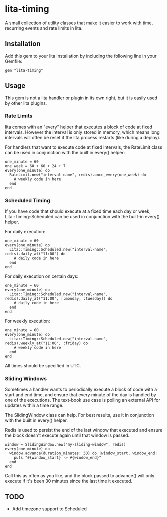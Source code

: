 # lita-timing

A small collection of utility classes that make it easier to work with time, recurring
events and rate limits in lita.

## Installation

Add this gem to your lita installation by including the following line in your Gemfile:

    gem "lita-timing"

## Usage

This gem is not a lita handler or plugin in its own right, but it is easily used
by other lita plugins.

### Rate Limits

lita comes with an "every" helper that executes a block of code at fixed
intervals. However the interval is only stored in memory, which means
long intervals will often be reset if the lita process restarts (like
during a deploy).

For handlers that want to execute code at fixed intervals, the RateLimit
class can be used in conjunction with the built in every() helper:

    one_minute = 60
    one_week = 60 + 60 + 24 + 7
    every(one_minute) do
      RateLimit.new("interval-name", redis).once_every(one_week) do
        # weekly code in here
      end
    end

### Scheduled Timing

If you have code that should execute at a fixed time each day or week, Lita::Timing::Scheduled
can be used in conjunction with the built-in every() helper.

For daily execution:

    one_minute = 60
    every(one_minute) do
      Lita::Timing::Scheduled.new("interval-name", redis).daily_at("11:00") do
        # daily code in here
      end
    end

For daily execution on certain days:

    one_minute = 60
    every(one_minute) do
      Lita::Timing::Scheduled.new("interval-name", redis).daily_at("11:00", [:monday, :tuesday]) do
        # daily code in here
      end
    end

For weekly execution:

    one_minute = 60
    every(one_minute) do
      Lita::Timing::Scheduled.new("interval-name", redis).weekly_at("11:00", :friday) do
        # weekly code in here
      end
    end

All times should be specified in UTC.

### Sliding Windows

Sometimes a handler wants to periodically execute a block of code with a start
and end time, and ensure that every minute of the day is handled by one of the
executions. The text-book use case is polling an external API for updates within
a time range.

The SlidingWindow class can help. For best results, use it in conjunction with the 
built in every() helper.

Redis is used to persist the end of the last window that executed and ensure the
block doesn't execute again until that window is passed.

    window = SlidingWindow.new("my-sliding-window", redis)
    every(one_minute) do
      window.advance(duration_minutes: 30) do |window_start, window_end|
        puts "#{window_start} -> #{window_end}"
      end
    end

Call this as often as you like, and the block passed to advance() will
only execute if it's been 30 minutes since the last time it executed.

## TODO

* Add timezone support to Scheduled

